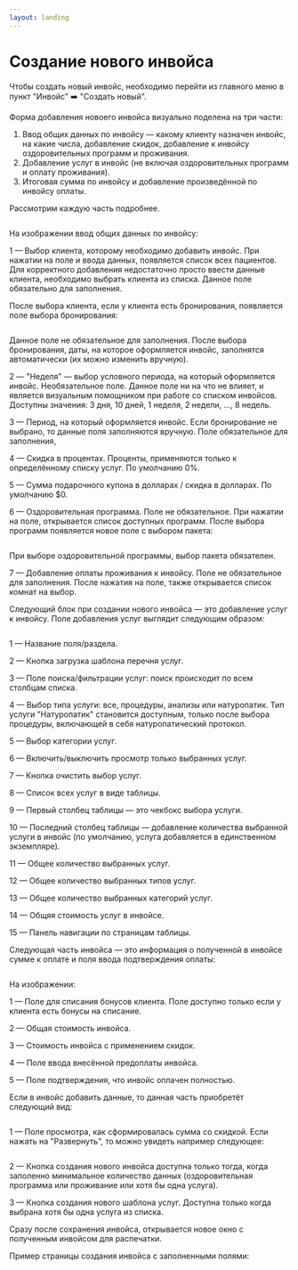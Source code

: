 ```yaml
---
layout: landing
---
```


# Создание нового инвойса

Чтобы создать новый инвойс, необходимо перейти из главного меню в пункт "Инвойс" ➡️ "Создать новый".

Форма добавления новоего инвойса визуально поделена на три части:

1. Ввод общих данных по инвойсу — какому клиенту назначен инвойс, на какие числа, добавление скидок, добавление к инвойсу оздоровительных программ и проживания.
2. Добавление услуг в инвойс (не включая оздоровительных программ и оплату проживания).&#x20;
3. Итоговая сумма по инвойсу и добавление произведённой по инвойсу оплаты.

Рассмотрим каждую часть подробнее.

<figure><img src="../../../.gitbook/assets/Screenshot 2023-05-27 at 14.01.07.png" alt=""><figcaption></figcaption></figure>

На изображении ввод общих данных по инвойсу:

1 — Выбор клиента, которому необходимо добавить инвойс. При нажатии на поле и ввода данных, появляется список всех пациентов. Для корректного добавления недостаточно просто ввести данные клиента, необходимо выбрать клиента из списка. Данное поле обязательно для заполнения.

После выбора клиента, если у клиента есть бронирования, появляется поле выбора бронирования:

<figure><img src="../../../.gitbook/assets/image (8).png" alt=""><figcaption></figcaption></figure>

Данное полe не обязательное для заполнения. После выбора бронирования, даты, на которое оформляется инвойс, заполнятся автоматически (их можно изменить вручную).

2 — "Неделя" — выбор условного периода, на который оформляется инвойс. Необязательное поле. Данное поле ни на что не влияет, и является визуальным помощником при работе со списком инвойсов. Доступны значения: 3 дня, 10 дней, 1 неделя, 2 недели, ...,  8 недель.

3 — Период, на который оформляется инвойс. Если бронирование не выбрано, то данные поля заполняются вручную. Поле обязательное для заполнения,

4 — Скидка в процентах. Проценты, применяются только к определённому списку услуг. По умолчанию 0%.

5 — Сумма подарочного купона в долларах / скидка в долларах. По умолчанию $0.

6 — Оздоровительная программа. Поле не обязательное. При нажатии на поле, открывается список доступных программ. После выбора программ появляется новое поле с выбором пакета:

<figure><img src="../../../.gitbook/assets/image (5).png" alt=""><figcaption></figcaption></figure>

При выборе оздоровительной программы, выбор пакета обязателен.

7 — Добавление оплаты проживания к инвойсу. Поле не обязательное для заполнения. После нажатия на поле, также открывается список комнат на выбор.

Следующий блок при создании нового инвойса — это добавление услуг к инвойсу. Поле добавления услуг выглядит следующим образом:

<figure><img src="../../../.gitbook/assets/Screenshot 2023-05-27 at 14.25.54 (1).png" alt=""><figcaption></figcaption></figure>

1 — Название поля/раздела.

2 — Кнопка загрузка шаблона перечня услуг.&#x20;

3 — Поле поиска/фильтрации услуг: поиск происходит по всем столбцам списка.

4 — Выбор типа услуги: все, процедуры, анализы или натуропатик. Тип услуги "Натуропатик" становится доступным, только после выбора процедуры, включающей в себя натуропатический протокол.

5 — Выбор категории услуг.

6 — Включить/выключить просмотр только выбранных услуг.

7 — Кнопка очистить выбор услуг.

8 — Список всех услуг в виде таблицы.

9 — Первый столбец таблицы — это чекбокс выбора услуги.

10 — Последний столбец таблицы — добавление количества выбранной услуги в инвойс (по умолчанию, услуга добавляется в единственном экземпляре).

11 — Общее количество выбранных услуг.

12 — Общее количество выбранных типов услуг.

13 — Общее количество выбранных категорий услуг.

14 — Общяя стоимость услуг в инвойсе.

15 — Панель навигации по страницам таблицы.

Следующая часть инвойса — это информация о полученной в инвойсе сумме к оплате и поля ввода подтверждения оплаты:

<figure><img src="../../../.gitbook/assets/Screenshot 2023-05-27 at 15.30.25.png" alt=""><figcaption></figcaption></figure>

На изображении:

1 — Поле для списания бонусов клиента. Поле доступно только если у клиента есть бонусы на списание.

2 — Общая стоимость инвойса.

3 — Стоимость инвойса с применением скидок.

4 — Поле ввода внесённой предоплаты инвойса.

5 — Поле подтверждения, что инвойс оплачен полностью.

Если в инвойс добавить данные, то данная часть приобретёт следующий вид:

<figure><img src="../../../.gitbook/assets/Screenshot 2023-05-27 at 15.33.59.png" alt=""><figcaption></figcaption></figure>

1 — Поле просмотра, как сформировалась сумма со скидкой. Если нажать на "Развернуть", то можно увидеть например следующее:

<figure><img src="../../../.gitbook/assets/Screenshot 2023-05-27 at 15.33.30.png" alt=""><figcaption></figcaption></figure>

2 — Кнопка создания нового инвойса доступна только тогда, когда заполенно минимальное количество данных (оздоровительная программа или проживание или хотя бы одна услуга).

3 — Кнопка создания нового шаблона услуг. Доступна только когда выбрана хотя бы одна услуга из списка.

Сразу после сохранения инвойса, открывается новое окно с полученным инвойсом для распечатки.

Пример страницы создания инвойса с заполненными полями:

<figure><img src="../../../.gitbook/assets/sybillehealth.com_dashboard_invoice_create.png" alt=""><figcaption></figcaption></figure>
